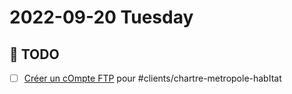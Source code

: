 # 2022-09-20 Tuesday

## 📆 TODO
- [ ] [Créer un cOmpte FTP](message://<PR1P264MB3568184BDAF59BCC14B3B524D64D9@PR1P264MB3568.FRAP264.PROD.OUTLOOK.COM>) pour #clients/chartre-metropole-habItat 